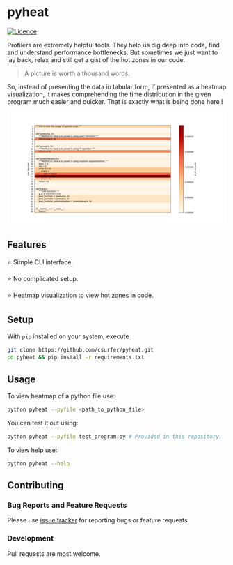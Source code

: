 # pyheat

[![Licence](https://img.shields.io/badge/license-MIT-blue.svg)](https://raw.githubusercontent.com/csurfer/pyheat/master/LICENSE)

Profilers are extremely helpful tools. They help us dig deep into code, find and
understand performance bottlenecks. But sometimes we just want to lay back, relax
and still get a gist of the hot zones in our code.

> A picture is worth a thousand words.

So, instead of presenting the data in tabular form, if presented as a heatmap visualization, it makes comprehending the time distribution in the given program much easier and quicker. That is exactly what is being done here !

![pyheatmap](readme-res/pyheatmap.png)

## Features

:star: Simple CLI interface.

:star: No complicated setup.

:star: Heatmap visualization to view hot zones in code.

## Setup

With `pip` installed on your system, execute

```bash
git clone https://github.com/csurfer/pyheat.git
cd pyheat && pip install -r requirements.txt
```

## Usage

To view heatmap of a python file use:
```bash
python pyheat --pyfile <path_to_python_file>
```
You can test it out using:
```bash
python pyheat --pyfile test_program.py # Provided in this repository.
```
To view help use:
```bash
python pyheat --help
```

## Contributing

### Bug Reports and Feature Requests
Please use [issue tracker](https://github.com/csurfer/pyheat/issues) for reporting bugs or feature requests.

### Development
Pull requests are most welcome.
